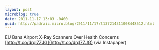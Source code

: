 ```yaml
---
layout: post
microblog: true
date: 2011-11-17 13:03 -0400
guid: http://padraic.micro.blog/2011/11/17/t137214311008448512.html
---
```

EU Bans Airport X-Ray Scanners Over Health Concerns [http://t.co/drgl7ZJG](http://t.co/drgl7ZJG) (via Instapaper)
